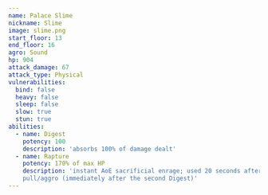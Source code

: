 ```yaml
---
name: Palace Slime
nickname: Slime
image: slime.png
start_floor: 13
end_floor: 16
agro: Sound
hp: 904
attack_damage: 67
attack_type: Physical
vulnerabilities:
  bind: false
  heavy: false
  sleep: false
  slow: true
  stun: true
abilities:
  - name: Digest
    potency: 100
    description: 'absorbs 100% of damage dealt'
  - name: Rapture
    potency: 170% of max HP
    description: 'instant AoE sacrificial enrage; used 20 seconds after
    pull/aggro (immediately after the second Digest)'
---
```

